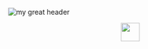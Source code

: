 ![my great header](Justinhero.png)

<p align="center">
  <a href="https://www.linkedin.com/in/justinjpatterson/" target="_blank" rel="noopener noreferrer"><img height="38" src="JustinHero-XYZ/Linkedin.png"></a>&nbsp;&nbsp;
</p>



